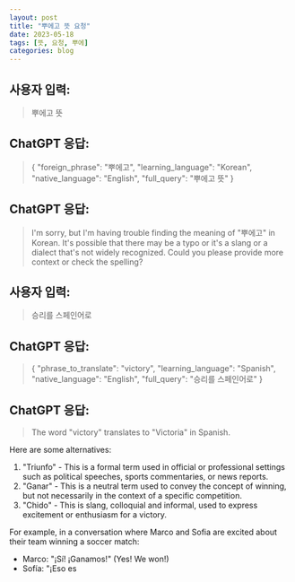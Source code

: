 ```yaml
---
layout: post
title: "뿌에고 뜻 요청"
date: 2023-05-18
tags: [뜻, 요청, 뿌에]
categories: blog
---
```


## 사용자 입력:
> 뿌에고 뜻

## ChatGPT 응답:
> {
  "foreign_phrase": "뿌에고",
  "learning_language": "Korean",
  "native_language": "English",
  "full_query": "뿌에고 뜻"
}

## ChatGPT 응답:
> I'm sorry, but I'm having trouble finding the meaning of "뿌에고" in Korean. It's possible that there may be a typo or it's a slang or a dialect that's not widely recognized. Could you please provide more context or check the spelling?

## 사용자 입력:
> 승리를 스페인어로

## ChatGPT 응답:
> {
  "phrase_to_translate": "victory",
  "learning_language": "Spanish",
  "native_language": "English",
  "full_query": "승리를 스페인어로"
}

## ChatGPT 응답:
> The word "victory" translates to "Victoria" in Spanish.

Here are some alternatives:
1. "Triunfo" - This is a formal term used in official or professional settings such as political speeches, sports commentaries, or news reports.
2. "Ganar" - This is a neutral term used to convey the concept of winning, but not necessarily in the context of a specific competition.
3. "Chido" - This is slang, colloquial and informal, used to express excitement or enthusiasm for a victory.

For example, in a conversation where Marco and Sofia are excited about their team winning a soccer match:

* Marco: "¡Sí! ¡Ganamos!" (Yes! We won!)
* Sofía: "¡Eso es


